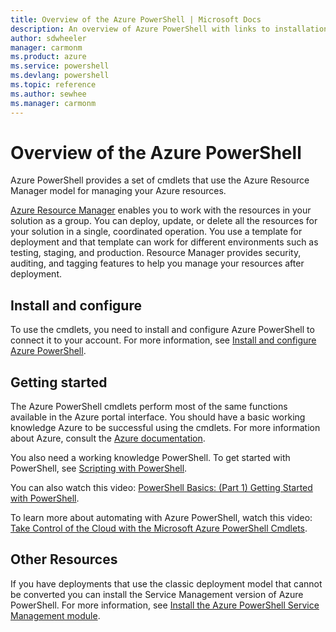 ```yaml
---
title: Overview of the Azure PowerShell | Microsoft Docs
description: An overview of Azure PowerShell with links to installation and configuration.
author: sdwheeler
manager: carmonm
ms.product: azure
ms.service: powershell
ms.devlang: powershell
ms.topic: reference
ms.author: sewhee
ms.manager: carmonm
---
```


# Overview of the Azure PowerShell

Azure PowerShell provides a set of cmdlets that use the Azure Resource Manager model for managing
your Azure resources.

[Azure Resource Manager](/azure/azure-resource-manager/resource-group-overview) enables you to work
with the resources in your solution as a group. You can deploy, update, or delete all the resources
for your solution in a single, coordinated operation. You use a template for deployment and that
template can work for different environments such as testing, staging, and production. Resource
Manager provides security, auditing, and tagging features to help you manage your resources after
deployment.

## Install and configure

To use the cmdlets, you need to install and configure Azure PowerShell to connect it to your
account. For more information, see [Install and configure Azure PowerShell](install-azurerm-ps.md).

## Getting started

The Azure PowerShell cmdlets perform most of the same functions available in the Azure portal
interface. You should have a basic working knowledge Azure to be successful using the cmdlets. For
more information about Azure, consult the [Azure documentation](https://docs.microsoft.com/azure/).

You also need a working knowledge PowerShell. To get started with PowerShell, see
[Scripting with PowerShell](https://technet.microsoft.com/library/bb978526.aspx).

You can also watch this video:
[PowerShell Basics: (Part 1) Getting Started with PowerShell](https://channel9.msdn.com/Blogs/Taste-of-Premier/PowerShellBasicsPart1).

To learn more about automating with Azure PowerShell, watch this video:
[Take Control of the Cloud with the Microsoft Azure PowerShell Cmdlets](https://channel9.msdn.com/Events/TechEd/NorthAmerica/2013/WAD-B305#fbid=).

## Other Resources

If you have deployments that use the classic deployment model that cannot be converted you can
install the Service Management version of Azure PowerShell. For more information, see
[Install the Azure PowerShell Service Management module](install-azure-ps.md).
